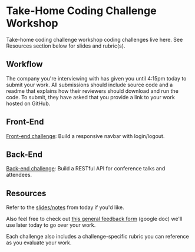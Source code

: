# Take-Home Coding Challenge Workshop

Take-home coding challenge workshop coding challenges live here. See Resources section below for slides and rubric(s).

## Workflow

The company you're interviewing with has given you until 4:15pm today to submit your work.  All submissions should include source code and a readme that explains how their reviewers should download and run the code.  To submit, they have asked that you provide a link to your work hosted on GitHub.

## Front-End 

[Front-end challenge](front-end): Build a responsive navbar with login/logout.

## Back-End

[Back-end challenge](back-end): Build a RESTful API for conference talks and attendees.

## Resources

Refer to the [slides/notes](slides.md) from today if you'd like. 

Also feel free to check out [this general feedback form](https://docs.google.com/document/d/19AwHZFki1TTBjuz5-tn8Rrk25rmwioqnRZYpDR-hESU/edit?usp=sharing) (google doc) we'll use later today to go over your work.

Each challenge also includes a challenge-specific rubric you can reference as you evaluate your work.
